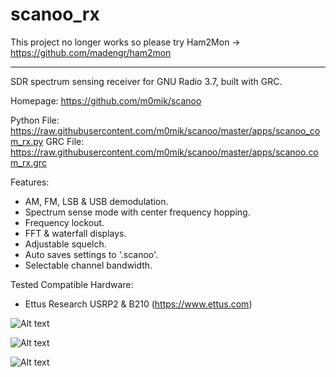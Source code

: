 scanoo_rx
======

This project no longer works so please try Ham2Mon -> https://github.com/madengr/ham2mon

---
SDR spectrum sensing receiver for GNU Radio 3.7, built with GRC.

Homepage: https://github.com/m0mik/scanoo

Python File: https://raw.githubusercontent.com/m0mik/scanoo/master/apps/scanoo_com_rx.py
GRC File: https://raw.githubusercontent.com/m0mik/scanoo/master/apps/scanoo.com_rx.grc

Features:
- AM, FM, LSB & USB demodulation.
- Spectrum sense mode with center frequency hopping.
- Frequency lockout.
- FFT & waterfall displays.
- Adjustable squelch.
- Auto saves settings to '.scanoo'.
- Selectable channel bandwidth.

Tested Compatible Hardware:
- Ettus Research USRP2 & B210 (https://www.ettus.com)

![Alt text](https://raw.github.com/m0mik/scanoo/master/apps/scanoo.com_rx.gui_main.png)

![Alt text](https://raw.github.com/m0mik/scanoo/master/apps/scanoo.com_rx.gui.png)

![Alt text](https://raw.github.com/m0mik/scanoo/master/apps/scanoo.com_rx.grc.png)

